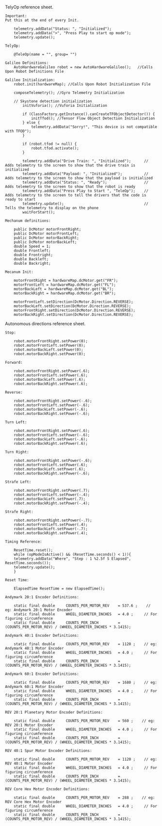 TelyOp reference sheet.

    Important:
    Put this at the end of every Init.

        telemetry.addData("Status: ", "Initialized");
        telemetry.addData(">", "Press Play to start op mode");
        telemetry.update();

    TelyOp:
    
        @TeleOp(name = "", group= "")

    Galileo Definitions:
        AutoHardwareGalileo robot = new AutoHardwareGalileo();   //Calls Upon Robot Definitions File

    Galileo Initialization:
        robot.init(hardwareMap); //Calls Upon Robot Initialization File

        composeTelemetry(); //Gyro Telemetry Initialization

        // Skystone detection initialization
            initVuforia(); //Vuforia Initialization

            if (ClassFactory.getInstance().canCreateTFObjectDetector()) {
                initTfod(); //Tensor Flow Object Detection Initialization
            } else {
                telemetry.addData("Sorry!", "This device is not compatible with TFOD");
            }

            if (robot.tfod != null) {
                robot.tfod.activate();
            }

            telemetry.addData("Drive Train: ", "Initialized");      // Adds telemetry to the screen to show that the drive train is initialized
            telemetry.addData("Payload: ", "Initialized");          // Adds telemetry to the screen to show that the payload is initialized
            telemetry.addData("Status: ", "Ready");                 // Adds telemetry to the screen to show that the robot is ready
            telemetry.addData("Press Play to Start ", "TeleOp");    // Adds telemetry to the screen to tell the drivers that the code is ready to start
            telemetry.update();                                     // Tells the telemetry to display on the phone
            waitForStart();

    Mechanum definitions:

        public DcMotor motorFrontRight;
        public DcMotor motorFrontLeft;
        public DcMotor motorBackRight;
        public DcMotor motorBackLeft;
        double Speed = 1;
        double Frontleft;
        double Frontright;
        double Backleft;
        double Backright;

    Mecanum Init:
    
        motorFrontRight = hardwareMap.dcMotor.get("FR");
        motorFrontLeft = hardwareMap.dcMotor.get("FL");
        motorBackLeft = hardwareMap.dcMotor.get("BL");
        motorBackRight = hardwareMap.dcMotor.get("BR");

        motorFrontLeft.setDirection(DcMotor.Direction.REVERSE);
        motorBackLeft.setDirection(DcMotor.Direction.REVERSE);
        motorFrontRight.setDirection(DcMotor.Direction.REVERSE);
        motorBackRight.setDirection(DcMotor.Direction.REVERSE);

Autonomous directions reference sheet.

    Stop:
    
        robot.motorFrontRight.setPower(0);
        robot.motorFrontLeft.setPower(0);
        robot.motorBackLeft.setPower(0);
        robot.motorBackRight.setPower(0);

    Forward:
    
        robot.motorFrontRight.setPower(.6);
        robot.motorFrontLeft.setPower(.6);
        robot.motorBackLeft.setPower(.6);
        robot.motorBackRight.setPower(.6);

    Reverse:
    
        robot.motorFrontRight.setPower(-.6);
        robot.motorFrontLeft.setPower(-.6);
        robot.motorBackLeft.setPower(-.6);
        robot.motorBackRight.setPower(-.6);

    Turn Left:
    
        robot.motorFrontRight.setPower(.6);
        robot.motorFrontLeft.setPower(-.6);
        robot.motorBackLeft.setPower(-.6);
        robot.motorBackRight.setPower(.6);

    Turn Right:
    
        robot.motorFrontRight.setPower(-.6);
        robot.motorFrontLeft.setPower(.6);
        robot.motorBackLeft.setPower(.6);
        robot.motorBackRight.setPower(-.6);

    Strafe Left:
    
        robot.motorFrontRight.setPower(.7);
        robot.motorFrontLeft.setPower(-.4);
        robot.motorBackLeft.setPower(.7);
        robot.motorBackRight.setPower(-.4);

    Strafe Right:
    
        robot.motorFrontRight.setPower(-.7);
        robot.motorFrontLeft.setPower(.4);
        robot.motorBackLeft.setPower(-.7);
        robot.motorBackRight.setPower(.4);

    Timing Reference:
    
        ResetTime.reset();
        while (opModeIsActive() && (ResetTime.seconds() < 1)){
        telemetry.addData("Where", "Step : 1 %2.5f S Elapsed", ResetTime.seconds());
        telemetry.update();
        }

    Reset Time:

        ElapsedTime ResetTime = new ElapsedTime();

    Andymark 20:1 Encoder Definitions:

        static final double     COUNTS_PER_MOTOR_REV    = 537.6 ;    // eg: Andymark 20:1 Motor Encoder
        static final double     WHEEL_DIAMETER_INCHES   = 4.0 ;     // For figuring circumference
        static final double     COUNTS_PER_INCH         = (COUNTS_PER_MOTOR_REV) / (WHEEL_DIAMETER_INCHES * 3.1415);

    Andymark 40:1 Encoder Definitions:

        static final double     COUNTS_PER_MOTOR_REV    = 1120 ;    // eg: Andymark 40:1 Motor Encoder
        static final double     WHEEL_DIAMETER_INCHES   = 4.0 ;     // For figuring circumference
        static final double     COUNTS_PER_INCH         = (COUNTS_PER_MOTOR_REV) / (WHEEL_DIAMETER_INCHES * 3.1415);

    Andymark 60:1 Encoder Definitions:

        static final double     COUNTS_PER_MOTOR_REV    = 1680 ;    // eg: Andymark 60:1 Motor Encoder
        static final double     WHEEL_DIAMETER_INCHES   = 4.0 ;     // For figuring circumference
        static final double     COUNTS_PER_INCH         = (COUNTS_PER_MOTOR_REV) / (WHEEL_DIAMETER_INCHES * 3.1415);

    REV 20:1 Planetary Motor Encoder Definitions:

        static final double     COUNTS_PER_MOTOR_REV    = 560 ;    // eg: REV 20:1 Motor Encoder
        static final double     WHEEL_DIAMETER_INCHES   = 4.0 ;     // For figuring circumference
        static final double     COUNTS_PER_INCH         = (COUNTS_PER_MOTOR_REV) / (WHEEL_DIAMETER_INCHES * 3.1415);

    REV 40:1 Spur Motor Encoder Definitions:

        static final double     COUNTS_PER_MOTOR_REV    = 1120 ;    // eg: REV 40:1 Motor Encoder
        static final double     WHEEL_DIAMETER_INCHES   = 4.0 ;     // For figuring circumference
        static final double     COUNTS_PER_INCH         = (COUNTS_PER_MOTOR_REV) / (WHEEL_DIAMETER_INCHES * 3.1415);

    REV Core Hex Motor Encoder Definitions:

        static final double     COUNTS_PER_MOTOR_REV    = 288 ;    // eg: REV Core Hex Motor Encoder
        static final double     WHEEL_DIAMETER_INCHES   = 4.0 ;     // For figuring circumference
        static final double     COUNTS_PER_INCH         = (COUNTS_PER_MOTOR_REV) / (WHEEL_DIAMETER_INCHES * 3.1415);
